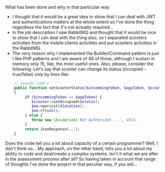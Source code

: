 What has been done and why in that particular way:
* I thought that it would be a great 
idea to show that I can deal with JWT and authentications matters at the whole 
extent so I've done the thing regardless the fact that it's not actually required...
* In the job description I saw RabbitMQ and thought that it would be nice to show 
that I can deal with the thing also, so I separated scooters activities from the 
mobile clients activities and put scooters activities in the RabbitMQ.
* The very reason why I implemented the Builder/Command pattern is just I like PHP
patterns and I am aware of 48 of those, although I sustain in memory only 15, like, the 
most useful ones. Also, please, consider the following. Let's say that scooter can 
change its status (occupied - true/false) only by lines like:
```php
    // pseudo code's
    public function setScooterStatus($incommingToken, $appToken, $scooter, $status, $em)
    {
         if ($incommingToken == $appToken) {
            $scooter->setOccupied($status);
            $em->persist($location);
            $em->flush();
         } else {
            throw new \Exception('Not Authorized ...', 401);
         }
         return JsonResponse(...);
    }
```
Does the code tell you a lot about capacity of a certain programmer? Well, I don't
think so... My approach, on the other hand, tells you a lot about my ability to 
code and deal/create a complex systems. Isn't it what we are after in the assessment
process after all? So having taken in account that range of thoughts I've done the project in 
that peculiar way, if you will... 
